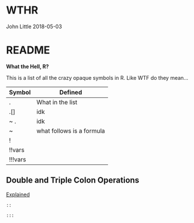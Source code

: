 WTHR
================
John Little
2018-05-03

README
======

**What the Hell, R?**

This is a list of all the crazy opaque symbols in R. Like WTF do they mean...


Symbol | Defined
--- |---
. | What in the list
.[] | idk
~ . | idk
~ | what follows is a formula
! | 
!!vars | 
!!!vars | 

Double and Triple Colon Operations
----------------------------------

[Explained](https://stat.ethz.ch/R-manual/R-devel/library/base/html/ns-dblcolon.html)

    ::

    :::
